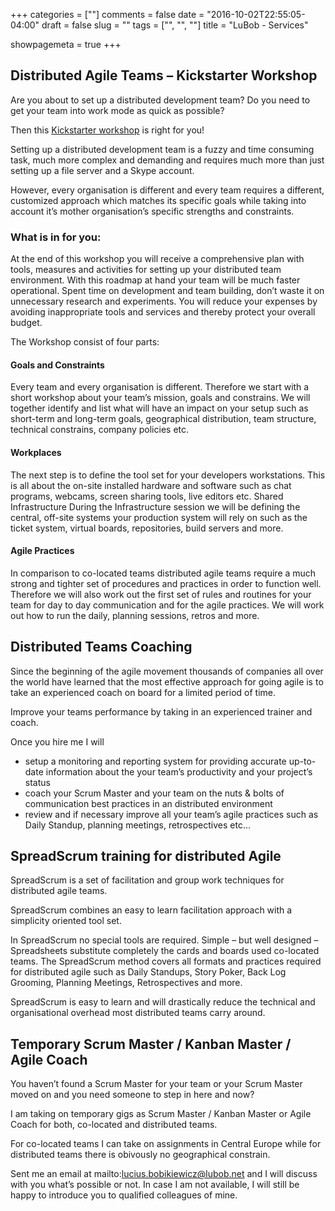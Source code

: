 +++
categories = [""]
comments = false
date = "2016-10-02T22:55:05-04:00"
draft = false
slug = ""
tags = ["", "", ""]
title = "LuBob - Services"

showpagemeta = true
+++
## Distributed Agile Teams – Kickstarter Workshop
Are you about to set up a distributed development team? Do you need to get your team into work mode as quick as possible?

Then this [Kickstarter workshop](link) is right for you!

Setting up a distributed development team is a fuzzy and time consuming task, much more complex and demanding and requires much more than just setting up a file server and a Skype account.

However, every organisation is different and every team requires a different, customized approach which matches its specific goals while taking into account it’s mother organisation’s specific strengths and constraints.

### What is in for you:

At the end of this workshop you will receive a comprehensive plan with tools, measures and activities for setting up your distributed team environment.
With this roadmap at hand your team will be much faster operational. Spent time on development and team building, don’t waste it on unnecessary research and experiments.
You will reduce your expenses by avoiding inappropriate tools and services and thereby protect your overall budget.

The Workshop consist of four parts:

#### Goals and Constraints
Every team and every organisation is different. Therefore we start with a short workshop about your team’s mission, goals and constrains. We will together identify and list what will have an impact on your setup such as short-term and long-term goals, geographical distribution, team structure, technical constrains, company policies etc.

#### Workplaces
The next step is to define the tool set for your developers workstations. This is all about the on-site installed hardware and software such as chat programs, webcams, screen sharing tools, live editors etc.
Shared Infrastructure
During the Infrastructure session we will be defining the central, off-site systems your production system will rely on such as the ticket system, virtual boards, repositories, build servers and more.
#### Agile Practices
In comparison to co-located teams distributed agile teams require a much strong and tighter set of procedures and practices in order to function well.
Therefore we will also work out the first set of rules and routines for your team for day to day communication and for the agile practices. We will work out how to run the daily, planning sessions, retros and more.

## Distributed Teams Coaching
Since the beginning of the agile movement thousands of companies all over the world have learned that the most effective approach for going agile is to take an experienced coach on board for a limited period of time.

Improve your teams performance by taking in an experienced trainer and coach.

Once you hire me I will

+ setup a monitoring and reporting system for providing accurate up-to-date information about the your team’s productivity and your project’s status
+ coach your Scrum Master and your team on the nuts & bolts of communication best practices in an distributed environment
+ review and if necessary improve all your team’s agile practices such as Daily Standup, planning meetings, retrospectives etc…

## SpreadScrum training for distributed Agile
SpreadScrum is a set of facilitation and group work techniques for distributed agile teams.

SpreadScrum combines an easy to learn facilitation approach with a simplicity oriented tool set.

In SpreadScrum no special tools are required. Simple – but well designed – Spreadsheets substitute completely the cards and boards used co-located teams.
The SpreadScrum method covers all formats and practices required for distributed agile such as Daily Standups, Story Poker, Back Log Grooming, Planning Meetings, Retrospectives and more.

SpreadScrum is easy to learn and will drastically reduce the technical and organisational overhead most distributed teams carry around.

## Temporary Scrum Master / Kanban Master / Agile Coach
You haven’t found a Scrum Master for your team or your Scrum Master moved on and you need someone to step in here and now?

I am taking on temporary gigs as Scrum Master / Kanban Master or Agile Coach for both, co-located and distributed teams.

For co-located teams I can take on assignments in Central Europe while for distributed teams there is obivously no geographical constrain.

Sent me an email at mailto:lucius.bobikiewicz@lubob.net and I will discuss with you what’s possible or not. In case I am not available, I will still be happy to introduce you to qualified colleagues of mine.
